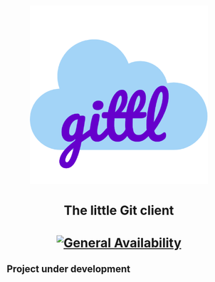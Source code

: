 <p align="center">
  <img src="gittl-pic.png" alt="Gittl Logo" width="400" />
<p/>

<h1 align="center">The little Git client<h1/>

<p align="center">
  <a href="#" target="_blank"><img alt="General Availability" title="General Availability" src="https://www.overture.bio/img/progress-horizontal-UD.svg" width="320" /></a>
</p>

## Project under development

